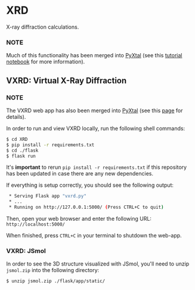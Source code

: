 # XRD
X-ray diffraction calculations.

### NOTE
Much of this functionality has been merged into [PyXtal](https://github.com/qzhu2017/PyXtal) (see this [tutorial notebook](https://nbviewer.jupyter.org/github/qzhu2017/PyXtal/blob/master/examples/tutorials_notebook/03_pxrd.ipynb) for more information).
## VXRD: Virtual X-Ray Diffraction
### NOTE
The VXRD web app has also been merged into [PyXtal](https://github.com/qzhu2017/PyXtal) (see this [page](https://github.com/qzhu2017/PyXtal/tree/master/flask) for details).

In order to run and view VXRD locally, run the following shell commands:
```bash
$ cd XRD
$ pip install -r requirements.txt
$ cd ./flask
$ flask run
```
It's **important** to rerun `pip install -r requirements.txt` if this repository has been updated in case there are any new dependencies.

If everything is setup correctly, you should see the following output:
```bash
 * Serving Flask app "vxrd.py"
 * ...
 * Running on http://127.0.0.1:5000/ (Press CTRL+C to quit)
```
Then, open your web browser and enter the following URL:
`http://localhost:5000/`

When finished, press `CTRL+C` in your terminal to shutdown the web-app.

### VXRD: JSmol
In order to see the 3D structure visualized with JSmol, you'll need to unzip `jsmol.zip` into the following directory:
```bash
$ unzip jsmol.zip ./flask/app/static/
```

